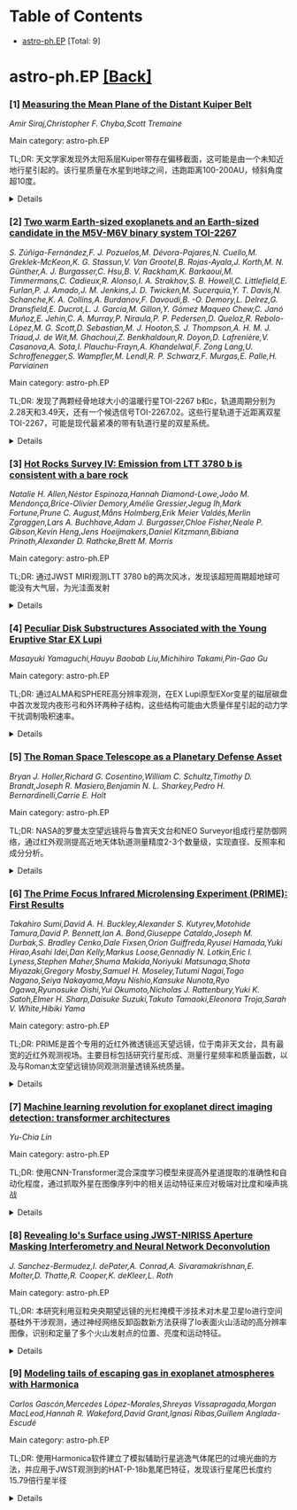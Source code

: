 <div id=toc></div>

# Table of Contents

- [astro-ph.EP](#astro-ph.EP) [Total: 9]


<div id='astro-ph.EP'></div>

# astro-ph.EP [[Back]](#toc)

### [1] [Measuring the Mean Plane of the Distant Kuiper Belt](https://arxiv.org/abs/2508.14156)
*Amir Siraj,Christopher F. Chyba,Scott Tremaine*

Main category: astro-ph.EP

TL;DR: 天文学家发现外太阳系层Kuiper带存在偏移截面，这可能是由一个未知近地行星引起的。该行星质量在水星到地球之间，违跑距离100-200AU，倾斜角度超10度。


<details>
  <summary>Details</summary>
Motivation: 在外太阳系中未发现过超地球质量的天体情况下，Kuiper带的平均平面应与太阳系的不变平面一致。但观测结果显示存在偏移，需要探索其成因。

Method: 研究者开发了一种新的偏差不受观测偏差影响的方法，用于测量距离50-400AU范围内非共振Kuiper带屏种的平均平面。同时使用n体模拟来分析可能的未知行星参数。

Result: 在80-400AU范围内显示出明显的截面偏移（置信度98%），而50-80AU和200-400AU区域则没有显著偏移。模拟结果显示，一个质量在水星到地球之间，违跑距离100-200AU，倾斜角度超10度的行星最有可能造成这种偏移。

Conclusion: 这个发现为外太阳系可能存在未知行星提供了新的证据。这个偏移现象与之前用来解释轨道积聚现象的假想行星在质量和违跑距离上都有明显不同。Vera C. Rubin天文台的LSST调查将有力确认或否论这个发现。

Abstract: In the absence of any unseen planetary-mass bodies in the outer solar system,
the mean plane of the distant Kuiper belt should be the same as the plane
orthogonal to the angular momentum vector of the solar system -- the invariable
plane. Here, we measure the mean plane of the non-resonant Kuiper belt across
semimajor axes 50 - 400 AU. We introduce a new method to measure the mean plane
that we demonstrate to be independent of observational bias. In particular, our
results are not biased by surveys that look only at limited areas on the
celestial sphere. We find a warp relative to the invariable plane at semimajor
axes of 80 - 400 AU (98% confidence) and 80 - 200 AU (96% confidence), but not
at 50 - 80 AU or 200 - 400 AU. If it is not spurious, a possible explanation
for this warp is an unseen planet in the outer solar system. With $n$-body
simulations, we find that a planet with mass between that of Mercury and the
Earth, semimajor axis in the range 100 - 200 AU, and inclination $\gtrsim
10^{\circ}$ to be the most likely cause of the warp; however, parameters
outside of these ranges are still possible. Such a body is distinct in both
mass and semimajor axis from the various versions of an unseen planet invoked
to explain apsidal clustering in the outer solar system. The Vera C. Rubin
Observatory's Legacy Survey of Space and Time (LSST) is expected to confirm or
deny the existence of the warp reported here, and might detect the planet that
may produce it.

</details>


### [2] [Two warm Earth-sized exoplanets and an Earth-sized candidate in the M5V-M6V binary system TOI-2267](https://arxiv.org/abs/2508.14176)
*S. Zúñiga-Fernández,F. J. Pozuelos,M. Dévora-Pajares,N. Cuello,M. Greklek-McKeon,K. G. Stassun,V. Van Grootel,B. Rojas-Ayala,J. Korth,M. N. Günther,A. J. Burgasser,C. Hsu,B. V. Rackham,K. Barkaoui,M. Timmermans,C. Cadieux,R. Alonso,I. A. Strakhov,S. B. Howell,C. Littlefield,E. Furlan,P. J. Amado,J. M. Jenkins,J. D. Twicken,M. Sucerquia,Y. T. Davis,N. Schanche,K. A. Collins,A. Burdanov,F. Davoudi,B. -O. Demory,L. Delrez,G. Dransfield,E. Ducrot,L. J. Garcia,M. Gillon,Y. Gómez Maqueo Chew,C. Janó Muñoz,E. Jehin,C. A. Murray,P. Niraula,P. P. Pedersen,D. Queloz,R. Rebolo-López,M. G. Scott,D. Sebastian,M. J. Hooton,S. J. Thompson,A. H. M. J. Triaud,J. de Wit,M. Ghachoui,Z. Benkhaldoun,R. Doyon,D. Lafrenière,V. Casanova,A. Sota,I. Plauchu-Frayn,A. Khandelwal,F. Zong Lang,U. Schroffenegger,S. Wampfler,M. Lendl,R. P. Schwarz,F. Murgas,E. Palle,H. Parviainen*

Main category: astro-ph.EP

TL;DR: 发现了两颗经骨地球大小的温暖行星TOI-2267 b和c，轨道周期分别为2.28天和3.49天，还有一个候选信号TOI-2267.02。这些行星轨道于近距离双星TOI-2267，可能是现代最紧凑的带有轨道行星的双星系统。


<details>
  <summary>Details</summary>
Motivation: 探索近距离双星系统中的行星形成和进化机制，寻找经骨地球大小的温暖行星以了解它们的性质和生态。

Method: 利用TESS太空望远镜和地面设施观测及验证行星信号，进行动力学分析来确定行星轨道配置和稳定性。

Result: 确认了两颗地球大小的温暖行星（TOI-2267 b和c），可能轨道于双星中的不同星体，构成了一个极端紧凑的双星行星系统。

Conclusion: TOI-2267可能是现代最紧凑的带有轨道行星的双星系统，为研究紧凑双星中行星形成和进化提供了独特的对象。

Abstract: We report two warm Earth-sized exoplanets orbiting the close binary TOI-2267
(M5+M6, separation ~8 au). Data from TESS and ground-based facilities confirm
the planets, but we cannot determine which star they orbit. The planets have
radii of 1.00+/-0.11 R_Earth (TOI-2267 b, P=2.28 d) and 1.14+/-0.13 R_Earth
(TOI-2267 c, P=3.49 d) if around TOI-2267A, or 1.22+/-0.29 R_Earth and
1.36+/-0.33 R_Earth if around TOI-2267B. TESS also shows a candidate signal
(TOI-2267.02, P=2.03 d, 0.95+/-0.12 or 1.13+/-0.30 R_Earth). Dynamical analysis
shows all three cannot orbit one star; the most stable configuration has
planets b and c (near a 3:2 resonance) orbiting one star and the candidate the
other. This scenario would make TOI-2267 the most compact binary system known
to host planets, with both components harbouring transiting worlds, offering a
unique benchmark for studying planet formation and evolution in compact binary.

</details>


### [3] [Hot Rocks Survey IV: Emission from LTT 3780 b is consistent with a bare rock](https://arxiv.org/abs/2508.14210)
*Natalie H. Allen,Néstor Espinoza,Hannah Diamond-Lowe,João M. Mendonça,Brice-Olivier Demory,Amélie Gressier,Jegug Ih,Mark Fortune,Prune C. August,Måns Holmberg,Erik Meier Valdés,Merlin Zgraggen,Lars A. Buchhave,Adam J. Burgasser,Chloe Fisher,Neale P. Gibson,Kevin Heng,Jens Hoeijmakers,Daniel Kitzmann,Bibiana Prinoth,Alexander D. Rathcke,Brett M. Morris*

Main category: astro-ph.EP

TL;DR: 通过JWST MIRI观测LTT 3780 b的两次风冰，发现该超短周期超地球可能没有大气层，为光洼面发射


<details>
  <summary>Details</summary>
Motivation: 研究M子星周围小行星是否能维持大气层，以了解存在大气的最低辐射条件

Method: 使用JWST MIRI F1500W(15μm)仪器观测LTT 3780 b的两次风冰，分析热发射深度和天气模型

Result: 测得风冰深度312±38 ppm，与光洼面热发射相符，排除了CO2大气(下到0.01 bar)，无法排除纯H2O大气

Conclusion: LTT 3780 b可能是光洼面行星，需要更多JWST观测来确定表面组成和排除其他大气类型

Abstract: It is an open question whether small planets around M dwarfs are able to
maintain atmospheres. The Hot Rocks Survey aims to address this question by
observing 9 rocky exoplanets orbiting M dwarfs with MIRI emission photometry to
constrain the onset of atmospheres. In this paper, we present two MIRI F1500W
(15$\mu$m) eclipses of LTT 3780 b, an ultra-short period super-Earth ($P=0.768$
d, $R=1.325 \,R_\oplus$, $M = 2.46\,M_\oplus$) that receives 111x Earth's
instellation, the highest in the survey. We find a combined eclipse depth of
$312\pm38$ ppm, which is consistent between different data reduction and
analysis assumptions, bolstering our confidence in the eclipse detection. This
eclipse depth is consistent with the thermal emission from a bare rock surface,
with a dayside temperature of $T_d=1143^{+104}_{-99}$ K, $98\pm9$ % of the
maximum temperature predicted for a zero albedo, zero heat redistribution
blackbody. We are able to confidently rule out CO$_2$-based atmospheres down to
0.01 bar surface pressure to greater than 3$\sigma$ (ruling out an
approximately Mars-like atmosphere). We are unable to rule out a pure H$_2$O 1
bar atmosphere, though we argue that this composition is unlikely on such a
highly irradiated planet, nor O$_2$ atmospheres due to the lack of features in
the bandpass, though we can put constraints on CO$_2$-mixture atmospheres. As a
potential bare rock, we consider a variety of surface composition models, but
are unable to distinguish between them. However, LTT 3780 b is an excellent
target for follow-up JWST observations to determine its surface composition and
rule out additional atmospheric compositions.

</details>


### [4] [Peculiar Disk Substructures Associated with the Young Eruptive Star EX Lupi](https://arxiv.org/abs/2508.14367)
*Masayuki Yamaguchi,Hauyu Baobab Liu,Michihiro Takami,Pin-Gao Gu*

Main category: astro-ph.EP

TL;DR: 通过ALMA和SPHERE高分辨率观测，在EX Lupi原型EXor变星的磁层碳盘中首次发现内夜形弓和外环两种子结构，这些结构可能由大质量伴星引起的动力学干扰调制吸积速率。


<details>
  <summary>Details</summary>
Motivation: 年轻爆发性星如EXors展现出剧烈的吸积爆发，但其基础物理机制仍不明确，需要通过高分辨率观测来探索磁层碳盘的子结构与吸积变化的联系。

Method: 使用高分辨率ALMA温带3和4连续波观测，结合超分辨率成像技术和稀疏建模方法重建图像，同时结合VLT/SPHERE近红外散射光观测数据进行几何和热力学分析。

Result: 发现了两种明显的子结构：科式内部弓形结构（距离星体10天文单位）和约宽的外部环（30天文单位）。内弓形结构强烈伸长并抛射阴影，外环的径向宽度与局部压力标度高度相似，符合中等效率的尘埃捕捌。碳盘表面中等程度外弹，平均温度与经典T Tauri碳盘一致。

Conclusion: 观察到的子结构表明存在动力学干扰，可能由大质量伴星通过重力互作与内弓形结构来调制吸积速率。这些发现为结构成熟碳盘中的碳盘子结构与间息性吸积之间的联系提供了形态学证据。

Abstract: Young eruptive stars such as EXors undergo dramatic accretion outbursts
characterized by sudden optical brightenings, yet the underlying physical
mechanism remains uncertain. We present high-resolution ALMA Band 3 and 4
continuum observations of EX Lupi, the prototypical EXor-type variable,
reconstructed using super-resolution imaging with sparse modeling. Our images
reveal, for the first time, two distinct substructures: a compact,
crescent-shaped inner arc within 10 au of the star, and a narrow outer ring at
30 au. The inner arc is strongly elongated and casts a shadow observed in the
VLT/SPHERE near-infrared scattered light. The outer ring exhibits a radial
width comparable to the local pressure scale height, consistent with moderately
efficient dust trapping. Geometric and thermal analysis of the disk surface,
based on combined ALMA and SPHERE data, indicates that the disk is moderately
flared with an average disk temperature consistent with that of classical T
Tauri disks. The observed substructures suggest dynamical
perturbations-plausibly induced by a massive companion-that may modulate
accretion rates through gravitational interaction with the inner arc. These
findings provide morphological evidence linking disk substructure to episodic
accretion in the structurally mature disk.

</details>


### [5] [The Roman Space Telescope as a Planetary Defense Asset](https://arxiv.org/abs/2508.14412)
*Bryan J. Holler,Richard G. Cosentino,William C. Schultz,Timothy D. Brandt,Joseph R. Masiero,Benjamin N. L. Sharkey,Pedro H. Bernardinelli,Carrie E. Holt*

Main category: astro-ph.EP

TL;DR: NASA的罗曼太空望远镜将与鲁宾天文台和NEO Surveyor组成行星防御网络，通过红外观测提高近地天体轨道测量精度2-3个数量级，实现直径、反照率和成分分析。


<details>
  <summary>Details</summary>
Motivation: 为应对近地天体对地球的潜在威胁，需要建立全面的行星防御系统，通过多波段观测来精确表征和评估近地天体的物理特性、组成和轨道轨迹。

Method: 利用罗曼太空望远镜的高灵敏度近红外观测能力，结合鲁宾天文台的可见光巡天和NEO Surveyor的中红外探测，形成跨电磁波谱的综合观测网络，开发移动目标信息提取管道基础设施。

Result: 预计能观测到小至20米的近地天体，将轨道测量精度提高2-3个数量级，实现准确的直径和反照率估算，并揭示最小近地天体的光谱类型和整体组成。

Conclusion: 这三个美国主导的设施将共同构成一个全面的行星防御网络，显著提升对近地天体的表征和威胁评估能力，为行星防御目标做出重要贡献。

Abstract: NASA's Nancy Grace Roman Space Telescope, slated to launch in October 2026,
will serve a critical role in the characterization and threat assessment of
near-Earth Objects (NEOs), thus contributing to national and international
planetary defense objectives. Operating from the Earth-Sun L2 point and
observing in the near-infrared, Roman has the high sensitivity and high spatial
resolution needed to measure the physical properties, compositions, and orbital
trajectories of NEOs in order to understand their physical nature and potential
hazards to Earth. Roman's planetary defense capabilities complement those of
two wide-field survey missions: the now operational ground-based Vera C. Rubin
Observatory's Legacy Survey of Space and Time and the upcoming space-based NEO
Surveyor. Rubin, observing in visible light, will discover over 100,000 NEOs.
NEO Surveyor, observing in the mid-infrared where NEO thermal emission peaks,
will detect 200,000-300,000 NEOs, some as small as ~20 meters in diameter. With
investment in developing the pipeline infrastructure required to extract
information from moving target streaks, Roman will be able to observe NEOs down
to the smallest sizes in order to improve our measurements of NEO orbits by 2-3
orders of magnitude, enable accurate diameter and albedo estimates in
conjunction with NEO Surveyor, and reveal the spectral types and bulk
compositions of the smallest NEOs. Together, these three US-led facilities will
operate across the electromagnetic spectrum to form a comprehensive planetary
defense network.

</details>


### [6] [The Prime Focus Infrared Microlensing Experiment (PRIME): First Results](https://arxiv.org/abs/2508.14474)
*Takahiro Sumi,David A. H. Buckley,Alexander S. Kutyrev,Motohide Tamura,David P. Bennett,Ian A. Bond,Giuseppe Cataldo,Joseph M. Durbak,S. Bradley Cenko,Dale Fixsen,Orion Guiffreda,Ryusei Hamada,Yuki Hirao,Asahi Idei,Dan Kelly,Markus Loose,Gennadiy N. Lotkin,Eric I. Lyness,Stephen Maher,Shuma Makida,Noriyuki Matsunaga,Shota Miyazaki,Gregory Mosby,Samuel H. Moseley,Tutumi Nagai,Togo Nagano,Seiya Nakayama,Mayu Nishio,Kansuke Nunota,Ryo Ogawa,Ryunosuke Oishi,Yui Okumoto,Nicholas J. Rattenbury,Yuki K. Satoh,Elmer H. Sharp,Daisuke Suzuki,Takuto Tamaoki,Eleonora Troja,Sarah V. White,Hibiki Yama*

Main category: astro-ph.EP

TL;DR: PRIME是首个专用的近红外微透镜巡天望远镜，位于南非天文台，具有最宽的近红外观测视场。主要目标包括研究行星形成、测量行星频率和质量函数，以及与Roman太空望远镜协同观测测量透镜系统质量。


<details>
  <summary>Details</summary>
Motivation: 研究行星形成过程，通过测量行星频率和质量函数来理解行星系统演化，特别是比较银河系中心核球和外部区域的行星分布差异。同时利用空间和地面观测的视差效应来精确测量透镜系统质量，这是测量自由漂浮行星质量的唯一方法。

Method: 使用PRIME近红外望远镜进行微透镜巡天观测，分析光变曲线，识别微透镜候选体和变星。通过空间和地面同时观测产生的"空间视差"效应来测量透镜系统质量。进行实时警报发布支持后续观测，并在非核球季节进行全天网格巡天和瞬变源观测。

Result: 从2024年2月到2025年6月1日，识别出486个微透镜候选体和超过1000颗变星（包括对研究银河系结构有用的米拉变星）。建立了实时警报系统支持系外行星搜寻和核球化学演化研究。

Conclusion: PRIME望远镜成功开展了近红外微透镜巡天，为行星形成研究、系外行星探测和银河系结构研究提供了重要数据。空间视差方法的运用使得精确测量透镜系统质量成为可能，特别是对于自由漂浮行星的质量测量具有独特优势。

Abstract: We present the description of the instruments and the first results of the
PRime-focus Infrared Microlensing Experiment (PRIME). PRIME is the first
dedicated near-infrared (NIR) microlensing survey telescope located at the
South African Astronomical Observatory (SAAO) in Sutherland, South Africa.
Among its class, it offers one of the widest fields of view in the NIR regime.
PRIME's main goals are (1) To study planetary formation by measuring the
frequency and mass function of planets. In particular, we compare results from
the central Galactic bulge (GB), accessible only in the NIR by PRIME, with
those from the outer GB by optical surveys. (2) To conduct concurrent
observations with NASA's Nancy Grace Roman Space telescope. Due to the
different lines of sight between the ground and space, we detect slight
variations in light curves, known as ``Space-based parallax." This effect
allows us to measure the mass of lens systems and their distance from the
Earth. It is the only method to measure the mass of the free-floating planets
down to Earth-mass. We begin the GB survey in February 2024 and analyzed images
through June 1, 2025, identifying 486 microlensing candidates and over a
thousand variable stars, including Mira variables, which are useful to study
the Galactic structure. We issue real-time alerts for follow-up observations,
supporting exoplanet searches, and the chemical evolution studies in the GB.
During the off-bulge season, we conduct an all-sky grid survey and Target of
Opportunity (ToO) observations of transients, including gravitational wave
events, gamma-ray bursts, and other science.

</details>


### [7] [Machine learning revolution for exoplanet direct imaging detection: transformer architectures](https://arxiv.org/abs/2508.14508)
*Yu-Chia Lin*

Main category: astro-ph.EP

TL;DR: 使用CNN-Transformer混合深度学习模型来提高外星道提取的准确性和自动化程度，通过抓取外星在图像序列中的相关运动特征来应对极端对比度和噪声挑战


<details>
  <summary>Details</summary>
Motivation: 直接成像外星面临极端对比度和几位静态斑噪挑战，传统CNN模型在抓取图像序列长程依赖关系方面有限，需要更加高级的后处理方法

Method: 提出CNN-Transformer混合深度学习架构，结合CNN特征提取器和Transformer编码器，利用时序信息建模外星在观测序列中的相关运动特征

Result: 在纯合成数据集上达到100%准确率和F1分数，位置准确度0.72像素；在JWST实际观测数据中成功检测注入信号，证明模型能够在复杂噪声和亮盈盘特征中工作

Conclusion: CNN-Transformer架构作为一种快速、准确的自动化方法，在当前和未来高对比度成像仪器生成的大规模数据集中对外星检测具有重要潜力

Abstract: Directly imaging exoplanets is a formidable challenge due to extreme contrast
ratios and quasi-static speckle noise, motivating the exploration of advanced
post-processing methods. While Convolutional Neural Networks (CNNs) have shown
promise, their inherent limitations in capturing long-range dependencies in
image sequences hinder their effectiveness. This study introduces a novel
hybrid deep learning architecture that combines a CNN feature extractor with a
Transformer encoder to leverage temporal information, modeling the signature of
a planet's coherent motion across an observation sequence. We first validated
the model on a purely synthetic dataset, where it demonstrated excellent
performance. While the final metrics varied slightly between training runs, our
reported trial achieved 100.0% accuracy, a 100.0% F1-score, and a position
accuracy of 0.72 pixels, showing strong results on this specific test case in
comparison to traditional methods like median subtraction and PCA-KLIP. To
assess its viability on realistic data, we retrained the model on a
semi-synthetic dataset created by injecting planet signals into actual
high-contrast imaging observations of the TW Hya protoplanetary disk from JWST.
The model successfully identified the injected signals with high confidence,
confirming its ability to function amidst complex, correlated noise and bright
disk features. This work serves as a successful proof-of-concept, demonstrating
that a CNN-Transformer architecture holds significant promise as a fast,
accurate, and automated method for exoplanet detection in the large datasets
expected from current and future high-contrast imaging instruments.

</details>


### [8] [Revealing Io's Surface using JWST-NIRISS Aperture Masking Interferometry and Neural Network Deconvolution](https://arxiv.org/abs/2508.14720)
*J. Sanchez-Bermudez,I. dePater,A. Conrad,A. Sivaramakrishnan,E. Molter,D. Thatte,R. Cooper,K. deKleer,L. Roth*

Main category: astro-ph.EP

TL;DR: 本研究利用豆粒央央期望远镜的光栏掩模干涉技术对木星卫星Io进行空间基硅外干涉观测，通过神经网络反卸函数新方法获得了Io表面火山活动的高分辨率图像，识别和定量了多个火山发射点的位置、亮度和运动特征。


<details>
  <summary>Details</summary>
Motivation: Io是太阳系中火山活动最为激烈的天体，其表面火山弹发位置和时间具有随机性。需要最高角分辨率来描述其复杂表面特征。

Method: 采用豆粒央央期望远镜近红外成像器和光栏掩模干涉技术，在4.3微米波段进行观测。使用神经网络基硅的反卸函数新方法从干涉图中提取可靠图像。结合Keck II地面望远镜图像进行验证。

Result: 识别了Io表面上最亮的火山弹发（V1），亮度33±4.3 GW/微米，位于Seth Patera东北方，投射速度86±34 m/s，与Io自转速度一致。还识别了六个较暗的火山。干涉图像与地面观测结果一致。

Conclusion: 这是首次在空间中对太阳系天体进行红外干涉观测，新的神经网络反卸函数方法有助于获得可靠的高分辨率图像。强调了长期高角分辨率监测对描述Io表面特征的重要性。

Abstract: Io is one of Jupiter's largest moons and the most volcanically active body in
the Solar System. Its very active surface has hot spots produced by volcanic
eruptions popping up at seemingly random locations and times. Characterizing
the complex surface of Io requires the highest angular resolution available.
This work presents the analysis of Aperture Masking Interferometric
observations (at 4.3 um) of Io taken with the Near-Infrared Imager and Slitless
Spectrograph instrument on the James Webb Space Telescope. These are the first
space-based infrared interferometric observations of a Solar System body ever
taken. For complex extended objects like Io, the traditional visibility
extraction algorithms from interferograms suffer from limitations. Here, new
deconvolution methods based on Neural Networks allowed us to obtain reliable
images from which a detailed analysis of the volcanically active surface of
this moon was performed. Our study characterizes the loci and brightness of
several unresolved volcanoes on the surface of Io, as well as the extended
emission observed. We identified the brightest eruption (I_4.3um = 33 +/- 4.3
GW/um), referred to as V1, within an area to the North-East of Seth Patera
(129.4 +/- 0.8 deg. W. Longitude, 1.5 +/- 0.7 deg. S. Latitude). Its projected
speed (V_T = 86 +/- 34 m/s) is consistent with the rotational speed of Io.
Additionally, six fainter volcanoes were identified and characterized.
Complementary ground-based images, taken with the Keck II telescope, allowed us
to benchmark the deconvolved Aperture Masking Interferometric images, showing
consistency. Finally, we highlight the importance of characterizing Io's
surface with long-term monitoring at high-angular resolution.

</details>


### [9] [Modeling tails of escaping gas in exoplanet atmospheres with Harmonica](https://arxiv.org/abs/2508.14846)
*Carlos Gascón,Mercedes López-Morales,Shreyas Vissapragada,Morgan MacLeod,Hannah R. Wakeford,David Grant,Ignasi Ribas,Guillem Anglada-Escudé*

Main category: astro-ph.EP

TL;DR: 使用Harmonica软件建立了模拟辅助行星逃逸气体尾巴的过境光曲的方法，并应用于JWST观测到的HAT-P-18b氪尾巴特征，发现该行星尾巴长度约15.79倍行星半径


<details>
  <summary>Details</summary>
Motivation: 辅助行星接受强烈的X光和紫外线辐射导致大气逃逸，形成气体尾巴，这些尾巴在过境时会在光曲中产生不对称特征和更大的过境深度

Method: 使用Harmonica软件建模平坦行星气体尾巴的过境光曲，并通过注入-恢复测试验证方法的有效性

Result: 对HAT-P-18b的JWST NIRISS/SOSS观测数据分析显示，该行星必须拥有长度为15.79倍行星半径的尾随氪尾巴才能符合观测到的光曲

Conclusion: 该方法能够有效推断逃逸气体尾巴的形状和大小，进而揭示大气洞径结构的沿半径方向变化

Abstract: Exoplanets that reside close to their host stars, and therefore receive
substantial amounts of X-ray and ultraviolet radiation, are prone to suffer
from strong atmospheric escape. This can lead to the creation of an envelope of
escaping gas along the planet's orbital trajectory, often referred to as a
tail. When transiting in front of their host star, these tails can not only
produce larger depths in the transit light curves, but also introduce
significant asymmetries between ingress and egress. Using the publicly
available software Harmonica, we present a method to model the light curves of
transiting planets surrounded by extended envelopes of escaping gas, and
subsequently infer the shape and size of the latter. We apply this method to
the JWST NIRISS/SOSS observations of HAT-P-18b, which show pronounced helium
tail features in its spectroscopic light curve of the metastable helium triplet
at 10830 \r{A}. Our model reveals that, in order to fit the observed light
curve of HAT-P-18b, the planet must possess a trailing helium tail of
$15.79^{+1.14}_{-1.05}$ planetary radii. We carry out injection-recovery tests
to validate the effectiveness of the proposed methodology. We demonstrate that,
with sufficient precision, we would be able to fit a multi-layer envelope to
the data, which would provide insight into the relative radial variations in
the opacity profile.

</details>
